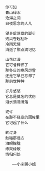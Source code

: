 


                         你可知
                         青山绿水
                         沧海之间
                         日夜思念的人儿

                         望身后落寞的脚步
                         残风卷起枯叶
                         冷雨无情
                         消逝了那点滴记忆

                         山花烂漫
                         它可曾释怀了
                         那冬日的寒风厉雪
                         还是它早已忘却了
                         那前世种种

                         岁月悠悠
                         它总是莫名的忧伤
                         泪水滴滴滑落

                         或许
                         在那不经意的回眸里
                         它记起了什么

                         转过身
                         触碰那远方
                         泪眼朦胧
                         缘聚缘散
                         情归何处
                        
                            ——小米粥小姐
